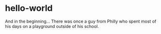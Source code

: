 # hello-world
And in the beginning...
There was once a guy from Philly who spent most of his days on a playground outside of his school. 

